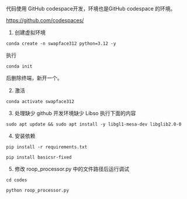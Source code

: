 
代码使用 GitHub codespace开发，环境也是GitHub codespace 的环境。

https://github.com/codespaces/  

1. 创建虚拟环境

```shell
conda create -n swapface312 python=3.12 -y
```

执行 
```shell 
conda init
``` 
后删除终端，新开一个。

2. 激活
```shell 
conda activate swapface312
```

3. 处理缺少  github 开发环境缺少 Libso 执行下面的内容  

```shell 
sudo apt update && sudo apt install -y libgl1-mesa-dev libglib2.0-0
```

4. 安装依赖

```shell 
pip install -r requirements.txt
```  
```shell 
pip install basicsr-fixed
```

5. 修改 roop_processor.py 中的文件路径后运行调试

```shell 
cd codes 
``` 

```shell 
python roop_processor.py 
```
